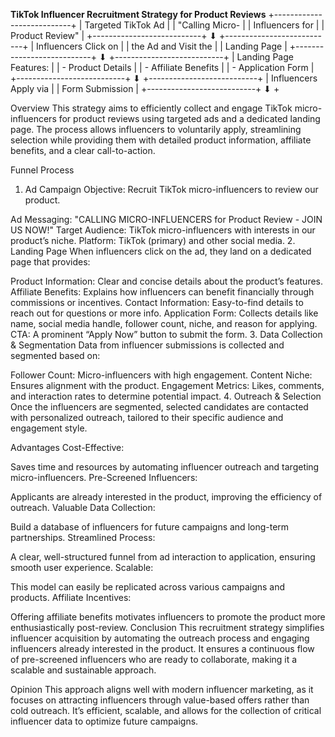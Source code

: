 
**TikTok Influencer Recruitment Strategy for Product Reviews**
           +---------------------------+
           |   Targeted TikTok Ad       | 
           |    "Calling Micro-         |
           |    Influencers for         |
           |    Product Review"         |
           +---------------------------+
                      ⬇
           +---------------------------+
           |   Influencers Click on     |
           |   the Ad and Visit the     |
           |   Landing Page             |
           +---------------------------+
                      ⬇
           +---------------------------+
           |   Landing Page Features:   |
           |    - Product Details       |
           |    - Affiliate Benefits    |
           |    - Application Form      |
           +---------------------------+
                      ⬇
           +---------------------------+
           |   Influencers Apply via    |
           |   Form Submission          |
           +---------------------------+
                      ⬇
           +

Overview
This strategy aims to efficiently collect and engage TikTok micro-influencers for product reviews using targeted ads and a dedicated landing page. The process allows influencers to voluntarily apply, streamlining selection while providing them with detailed product information, affiliate benefits, and a clear call-to-action.

Funnel Process
1. Ad Campaign
Objective: Recruit TikTok micro-influencers to review our product.

Ad Messaging:
"CALLING MICRO-INFLUENCERS for Product Review - JOIN US NOW!"
Target Audience: TikTok micro-influencers with interests in our product’s niche.
Platform: TikTok (primary) and other social media.
2. Landing Page
When influencers click on the ad, they land on a dedicated page that provides:

Product Information: Clear and concise details about the product’s features.
Affiliate Benefits: Explains how influencers can benefit financially through commissions or incentives.
Contact Information: Easy-to-find details to reach out for questions or more info.
Application Form:
Collects details like name, social media handle, follower count, niche, and reason for applying.
CTA: A prominent “Apply Now” button to submit the form.
3. Data Collection & Segmentation
Data from influencer submissions is collected and segmented based on:

Follower Count: Micro-influencers with high engagement.
Content Niche: Ensures alignment with the product.
Engagement Metrics: Likes, comments, and interaction rates to determine potential impact.
4. Outreach & Selection
Once the influencers are segmented, selected candidates are contacted with personalized outreach, tailored to their specific audience and engagement style.

Advantages
Cost-Effective:

Saves time and resources by automating influencer outreach and targeting micro-influencers.
Pre-Screened Influencers:

Applicants are already interested in the product, improving the efficiency of outreach.
Valuable Data Collection:

Build a database of influencers for future campaigns and long-term partnerships.
Streamlined Process:

A clear, well-structured funnel from ad interaction to application, ensuring smooth user experience.
Scalable:

This model can easily be replicated across various campaigns and products.
Affiliate Incentives:

Offering affiliate benefits motivates influencers to promote the product more enthusiastically post-review.
Conclusion
This recruitment strategy simplifies influencer acquisition by automating the outreach process and engaging influencers already interested in the product. It ensures a continuous flow of pre-screened influencers who are ready to collaborate, making it a scalable and sustainable approach.

Opinion
This approach aligns well with modern influencer marketing, as it focuses on attracting influencers through value-based offers rather than cold outreach. It’s efficient, scalable, and allows for the collection of critical influencer data to optimize future campaigns.
